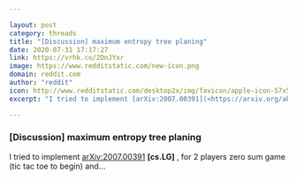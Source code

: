```yaml
---

layout: post
category: threads
title: "[Discussion] maximum entropy tree planing"
date: 2020-07-31 17:17:27
link: https://vrhk.co/2DnJYxr
image: https://www.redditstatic.com/new-icon.png
domain: reddit.com
author: "reddit"
icon: http://www.redditstatic.com/desktop2x/img/favicon/apple-icon-57x57.png
excerpt: "I tried to implement [arXiv:2007.00391](<https://arxiv.org/abs/2007.00391>) **\[cs.LG\]** , for 2 players zero sum game (tic tac toe to begin) and..."

---
```


### [Discussion] maximum entropy tree planing

I tried to implement [arXiv:2007.00391](<https://arxiv.org/abs/2007.00391>) **\[cs.LG\]** , for 2 players zero sum game (tic tac toe to begin) and...